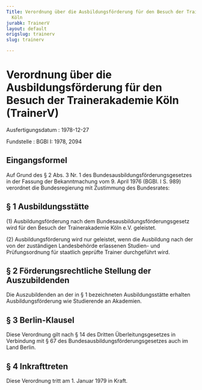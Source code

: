 ```yaml
---
Title: Verordnung über die Ausbildungsförderung für den Besuch der Trainerakademie
  Köln
jurabk: TrainerV
layout: default
origslug: trainerv
slug: trainerv

---
```


# Verordnung über die Ausbildungsförderung für den Besuch der Trainerakademie Köln (TrainerV)

Ausfertigungsdatum
:   1978-12-27

Fundstelle
:   BGBl I: 1978, 2094



## Eingangsformel

Auf Grund des § 2 Abs. 3 Nr. 1 des Bundesausbildungsförderungsgesetzes in der Fassung der Bekanntmachung vom 9. April 1976 (BGBl. I S. 989) verordnet die Bundesregierung mit Zustimmung des Bundesrates:


## § 1 Ausbildungsstätte

(1) Ausbildungsförderung nach dem Bundesausbildungsförderungsgesetz wird für den Besuch der Trainerakademie Köln e.V. geleistet.

(2) Ausbildungsförderung wird nur geleistet, wenn die Ausbildung nach der von der zuständigen Landesbehörde erlassenen Studien- und Prüfungsordnung für staatlich geprüfte Trainer durchgeführt wird.


## § 2 Förderungsrechtliche Stellung der Auszubildenden

Die Auszubildenden an der in § 1 bezeichneten Ausbildungsstätte erhalten Ausbildungsförderung wie Studierende an Akademien.


## § 3 Berlin-Klausel

Diese Verordnung gilt nach § 14 des Dritten Überleitungsgesetzes in Verbindung mit § 67 des Bundesausbildungsförderungsgesetzes auch im Land Berlin.


## § 4 Inkrafttreten

Diese Verordnung tritt am 1. Januar 1979 in Kraft.

